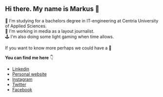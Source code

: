 ## Hi there. My name is Markus 👋 

:school: I'm studying for a bachelors degree in IT-engineering at Centria University of Applied Sciences.   
:wrench: I'm working in media as a layout journalist.  
:joystick: I'm also doing some light gaming when time allows.

If you want to know more perhaps we could have a :speech_balloon:
 
**You can find me here** :point_down:

* [Linkedin](https://www.linkedin.com/in/markus-bjorklund)
* [Personal website](https://markusbjorklund.com)
* [Instagram](https://www.instagram.com/markusbjorklunddotcom)
* [Twitter](https://twitter.com/markusbjorklund)
* [Facebook](https://www.facebook.com/markusbjorklunddotcom)

<!--
**markusbjorklund/markusbjorklund** is a ✨ _special_ ✨ repository because its `README.md` (this file) appears on your GitHub profile.

Here are some ideas to get you started:

- 🔭 I’m currently working on ...
- 🌱 I’m currently learning ...
- 👯 I’m looking to collaborate on ...
- 🤔 I’m looking for help with ...
- 💬 Ask me about ...
- 📫 How to reach me: ...
- 😄 Pronouns: ...
- ⚡ Fun fact: ...
-->
